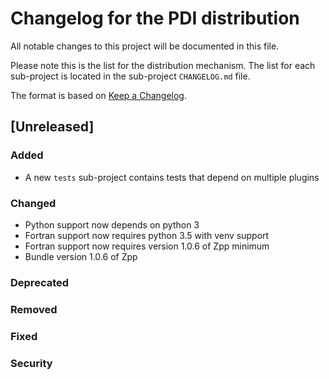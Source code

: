 # Changelog for the PDI distribution
All notable changes to this project will be documented in this file.

Please note this is the list for the distribution mechanism. The list for each
sub-project is located in the sub-project `CHANGELOG.md` file.

The format is based on [Keep a Changelog](https://keepachangelog.com/en/1.0.0/).

## [Unreleased]

### Added
* A new `tests` sub-project contains tests that depend on multiple plugins

### Changed
* Python support now depends on python 3
* Fortran support now requires python 3.5 with venv support
* Fortran support now requires version 1.0.6 of Zpp minimum
* Bundle version 1.0.6 of Zpp

### Deprecated

### Removed

### Fixed

### Security

